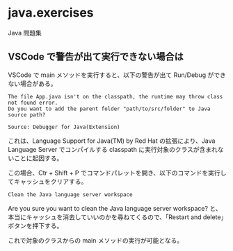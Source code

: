 # java.exercises
Java 問題集  
  
## VSCode で警告が出て実行できない場合は
VSCode で main メソッドを実行すると、以下の警告が出て Run/Debug ができない場合がある。

```console
The file App.java isn't on the classpath, the runtime may throw class not found error. 
Do you want to add the parent folder "path/to/src/folder" to Java source path?

Source: Debugger for Java(Extension)
```

これは、Language Support for Java(TM) by Red Hat の拡張により、Java Language Server でコンパイルする classpath に実行対象のクラスが含まれないことに起因する。

この場合、Ctr + Shift + P でコマンドパレットを開き、以下のコマンドを実行してキャッシュをクリアする。

```console
Clean the Java language server workspace
```

Are you sure you want to clean the Java language server workspace? と、本当にキャッシュを消去していいのかを尋ねてくるので、「Restart and delete」ボタンを押下する。

これで対象のクラスからの main メソッドの実行が可能となる。
